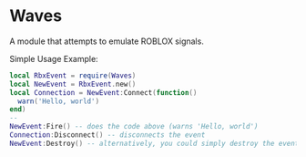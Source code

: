 # Waves
A module that attempts to emulate ROBLOX signals.

Simple Usage Example:
```lua
local RbxEvent = require(Waves)
local NewEvent = RbxEvent.new()
local Connection = NewEvent:Connect(function()
  warn('Hello, world')
end)
-- 
NewEvent:Fire() -- does the code above (warns 'Hello, world')
Connection:Disconnect() -- disconnects the event
NewEvent:Destroy() -- alternatively, you could simply destroy the event and negate any connections
``` 

